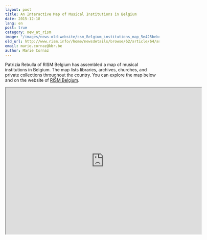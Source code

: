 ```yaml
---
layout: post
title: An Interactive Map of Musical Institutions in Belgium
date: 2015-12-18
lang: en
post: true
category: new_at_rism
image: "/images/news-old-website/csm_Belgium_institutions_map_5e425bebe5.jpg"
old_url: http://www.rism.info//home/newsdetails/browse/62/article/64/an-interactive-map-of-musical-institutions-in-belgium.html
email: marie.cornaz@kbr.be
author: Marie Cornaz
---
```


Patrizia Rebulla of RISM Belgium has assembled a map of musical institutions in Belgium. The map lists libraries, archives, churches, and private collections throughout the country. You can explore the map below and on the website of [RISM Belgium](/working-groups.html).


<iframe src="https://www.google.com/maps/d/embed?mid=zVkEV29Tbhz0.kJsXPEbQlNAA" width="640" height="480"></iframe>

